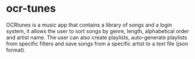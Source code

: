# ocr-tunes
OCRtunes is a music app that contains a library of songs and a login system, it allows the user to sort songs by genre, length, alphabetical order and artist name. The user can also create playlists, auto-generate playlists from specific filters and save songs from a specific artist to a text file (json format).
